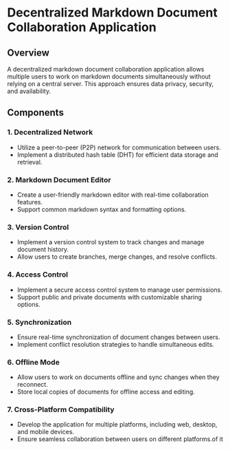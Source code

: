# Decentralized Markdown Document Collaboration Application

## Overview
A decentralized markdown document collaboration application allows multiple users to work on markdown documents simultaneously without relying on a central server. This approach ensures data privacy, security, and availability.

## Components

### 1. Decentralized Network
- Utilize a peer-to-peer (P2P) network for communication between users.
- Implement a distributed hash table (DHT) for efficient data storage and retrieval.

### 2. Markdown Document Editor
- Create a user-friendly markdown editor with real-time collaboration features.
- Support common markdown syntax and formatting options.

### 3. Version Control
- Implement a version control system to track changes and manage document history.
- Allow users to create branches, merge changes, and resolve conflicts.

### 4. Access Control
- Implement a secure access control system to manage user permissions.
- Support public and private documents with customizable sharing options.

### 5. Synchronization
- Ensure real-time synchronization of document changes between users.
- Implement conflict resolution strategies to handle simultaneous edits.

### 6. Offline Mode
- Allow users to work on documents offline and sync changes when they reconnect.
- Store local copies of documents for offline access and editing.

### 7. Cross-Platform Compatibility
- Develop the application for multiple platforms, including web, desktop, and mobile devices.
- Ensure seamless collaboration between users on different platforms.of it